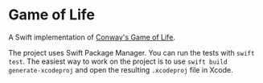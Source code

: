 # Game of Life

A Swift implementation of [Conway's Game of Life](https://en.wikipedia.org/wiki/Conway%27s_Game_of_Life).

The project uses Swift Package Manager. You can run the tests with `swift test`. The easiest way to work on the project is to use `swift build generate-xcodeproj` and open the resulting `.xcodeproj` file in Xcode.

